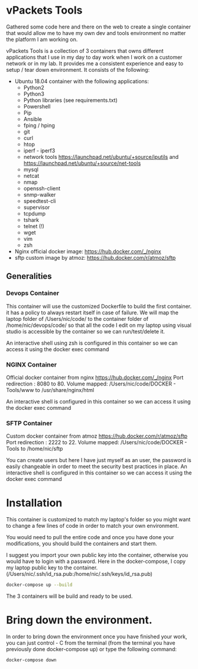 # vPackets Tools 

Gathered some code here and there on the web to create a single container that would allow me to have my own dev and tools environment no matter the platform I am working on.

vPackets Tools is a collection of 3 containers that owns different applications that I use in my day to day work when I work on a customer network or in my lab. It provides me a consistent experience and easy to setup / tear down environment.
It consists of the following:

*   Ubuntu 18.04 container with the following applications:
    *   Python2
    *   Python3
    *   Python libraries (see requirements.txt)
    *   Powershell
    *   Pip
    *   Ansible
    *   fping / hping           
    *   git
    *   curl
    *   htop
    *   iperf - iperf3
    *   network tools           https://launchpad.net/ubuntu/+source/iputils and https://launchpad.net/ubuntu/+source/net-tools
    *   mysql
    *   netcat
    *   nmap
    *   openssh-client
    *   snmp-walker
    *   speedtest-cli
    *   supervisor
    *   tcpdump
    *   tshark
    *   telnet (!)
    *   wget
    *   vim
    *   zsh
*   Nginx official docker image: https://hub.docker.com/_/nginx
*   sftp custom image by atmoz: https://hub.docker.com/r/atmoz/sftp

## Generalities

### Devops Container

This container will use the customized Dockerfile to build the first container. it has a policy to always restart itself in case of failure.
We will map the laptop folder of /Users/nic/code/ to the container folder of /home/nic/devops/code/ so that all the code I edit on my laptop using visual studio is accessible by the container so we can run/test/delete it.

An interactive shell using zsh is configured in this container so we can access it using the docker exec command

### NGINX Container

Official docker container from nginx https://hub.docker.com/_/nginx
Port redirection : 8080 to 80.
Volume mapped: /Users/nic/code/DOCKER - Tools/www to /usr/share/nginx/html

An interactive shell is configured in this container so we can access it using the docker exec command


### SFTP Container

Custom docker container from atmoz https://hub.docker.com/r/atmoz/sftp
Port redirection : 2222 to 22.
Volume mapped: /Users/nic/code/DOCKER - Tools to /home/nic/sftp

You can create users but here I have just myself as an user, the password is easily changeable in order to meet the security best practices in place.
An interactive shell is configured in this container so we can access it using the docker exec command



# Installation

This container is customized to match my laptop's folder so you might want to change a few lines of code in order to match your own environment.

You would need to pull the entire code and once you have done your modifications, you should build the containers and start them.

I suggest you import your own public key into the container, otherwise you would have to login with a password. Here in the docker-compose, I copy my laptop  public key to the container. (/Users/nic/.ssh/id_rsa.pub:/home/nic/.ssh/keys/id_rsa.pub)

```sh
docker-compose up --build
```
The 3 containers will be build and ready to be used.



# Bring down the environment.

In order to bring down the environment once you have finished your work, you can just control - C from the terminal (from the terminal you have previously done docker-compose up) or type the following command:

```sh
docker-compose down
```

